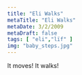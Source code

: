 ```yaml
---
title: "Eli Walks"
metaTitle: "Eli Walks"
metaDate: 3/2/2009
metaDraft: false
tags: [ "eli","lïf" ]
img: "baby_steps.jpg"
---
```


It moves! It walks!
